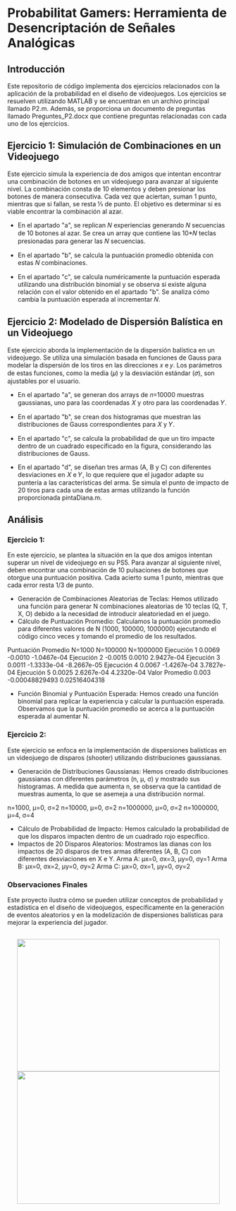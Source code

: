 # Probabilitat Gamers: Herramienta de Desencriptación de Señales Analógicas

## Introducción
Este repositorio de código implementa dos ejercicios relacionados con la aplicación de la probabilidad en el diseño de videojuegos. Los ejercicios se resuelven utilizando MATLAB y se encuentran en un archivo principal llamado P2.m. Además, se proporciona un documento de preguntas llamado Preguntes_P2.docx que contiene preguntas relacionadas con cada uno de los ejercicios.

## Ejercicio 1: Simulación de Combinaciones en un Videojuego
Este ejercicio simula la experiencia de dos amigos que intentan encontrar una combinación de botones en un videojuego para avanzar al siguiente nivel. La combinación consta de 10 elementos y deben presionar los botones de manera consecutiva. Cada vez que aciertan, suman 1 punto, mientras que si fallan, se resta ⅓ de punto. El objetivo es determinar si es viable encontrar la combinación al azar.

- En el apartado "a", se replican 𝑁 experiencias generando 𝑁 secuencias de 10 botones al azar. Se crea un array que contiene las 10*𝑁 teclas presionadas para generar las 𝑁 secuencias.

- En el apartado "b", se calcula la puntuación promedio obtenida con estas 𝑁 combinaciones.

- En el apartado "c", se calcula numéricamente la puntuación esperada utilizando una distribución binomial y se observa si existe alguna relación con el valor obtenido en el apartado "b". Se analiza cómo cambia la puntuación esperada al incrementar 𝑁.

## Ejercicio 2: Modelado de Dispersión Balística en un Videojuego
Este ejercicio aborda la implementación de la dispersión balística en un videojuego. Se utiliza una simulación basada en funciones de Gauss para modelar la dispersión de los tiros en las direcciones 𝑥 e 𝑦. Los parámetros de estas funciones, como la media (𝜇) y la desviación estándar (𝜎), son ajustables por el usuario.

- En el apartado "a", se generan dos arrays de 𝑛=10000 muestras gaussianas, uno para las coordenadas 𝑋 y otro para las coordenadas 𝑌.

- En el apartado "b", se crean dos histogramas que muestran las distribuciones de Gauss correspondientes para 𝑋 y 𝑌.

- En el apartado "c", se calcula la probabilidad de que un tiro impacte dentro de un cuadrado especificado en la figura, considerando las distribuciones de Gauss.

- En el apartado "d", se diseñan tres armas (A, B y C) con diferentes desviaciones en 𝑋 e 𝑌, lo que requiere que el jugador adapte su puntería a las características del arma. Se simula el punto de impacto de 20 tiros para cada una de estas armas utilizando la función proporcionada pintaDiana.m.

## Análisis
### Ejercicio 1:
En este ejercicio, se plantea la situación en la que dos amigos intentan superar un nivel de videojuego en su PS5. Para avanzar al siguiente nivel, deben encontrar una combinación de 10 pulsaciones de botones que otorgue una puntuación positiva. Cada acierto suma 1 punto, mientras que cada error resta 1/3 de punto.
- Generación de Combinaciones Aleatorias de Teclas: Hemos utilizado una función para generar N combinaciones aleatorias de 10 teclas (Q, T, X, O) debido a la necesidad de introducir aleatoriedad en el juego.
- Cálculo de Puntuación Promedio: Calculamos la puntuación promedio para diferentes valores de N (1000, 100000, 1000000) ejecutando el código cinco veces y tomando el promedio de los resultados.
 
Puntuación Promedio	N=1000	N=100000	N=1000000
Ejecución 1	0.0069	-0.0010	-1.0467e-04
Ejecución 2	-0.0015	0.0010	2.9427e-04
Ejecución 3	0.0011	-1.3333e-04	-8.2667e-05
Ejecución 4	0.0067	-1.4267e-04	3.7827e-04
Ejecución 5	0.0025	2.6267e-04	4.2320e-04
Valor Promedio	0.003	-0.00048829493	0.02516404318

- Función Binomial y Puntuación Esperada: Hemos creado una función binomial para replicar la experiencia y calcular la puntuación esperada. Observamos que la puntuación promedio se acerca a la puntuación esperada al aumentar N.

### Ejercicio 2:
Este ejercicio se enfoca en la implementación de dispersiones balísticas en un videojuego de disparos (shooter) utilizando distribuciones gaussianas.
- Generación de Distribuciones Gaussianas: Hemos creado distribuciones gaussianas con diferentes parámetros (n, μ, σ) y mostrado sus histogramas. A medida que aumenta n, se observa que la cantidad de muestras aumenta, lo que se asemeja a una distribución normal.

n=1000, μ=0, σ=2
n=10000, μ=0, σ=2
n=1000000, μ=0, σ=2
n=1000000, μ=4, σ=4
- Cálculo de Probabilidad de Impacto: Hemos calculado la probabilidad de que los disparos impacten dentro de un cuadrado rojo específico.
- Impactos de 20 Disparos Aleatorios: Mostramos las dianas con los impactos de 20 disparos de tres armas diferentes (A, B, C) con diferentes desviaciones en X e Y.
Arma A: μx=0, σx=3, μy=0, σy=1
Arma B: μx=0, σx=2, μy=0, σy=2
Arma C: μx=0, σx=1, μy=0, σy=2

### Observaciones Finales
Este proyecto ilustra cómo se pueden utilizar conceptos de probabilidad y estadística en el diseño de videojuegos, específicamente en la generación de eventos aleatorios y en la modelización de dispersiones balísticas para mejorar la experiencia del jugador.

##
<p align="center">
  <img width="460" height="300" src="https://github.com/oscarjuly23/Maths/assets/39187459/7d3171ea-c495-436a-b55b-ab616c8e3a06">
  <img width="460" height="300" src="https://github.com/oscarjuly23/Maths/assets/39187459/acfc473e-5f16-4637-b11c-216d94627b32">
</p>
